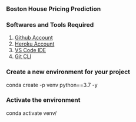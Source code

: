 ### Boston House Pricing Prediction

### Softwares and Tools Required

1. [Github Account](https://github.com)
2. [Heroku Account](https://heroku.com)
3. [VS Code IDE](https://code.visualstudio.com/)
4. [Git CLI](https://git-scm.com/book/en/v2/Getting-Started-The-Command-Line)



### Create a new environment for your project

conda create -p venv python==3.7 -y

### Activate the environment
conda activate venv/
